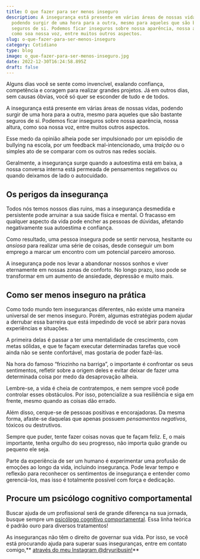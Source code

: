 ```yaml
---
title: O que fazer para ser menos inseguro
description: A insegurança está presente em várias áreas de nossas vidas,
  podendo surgir de uma hora para a outra, mesmo para aqueles que são bastante
  seguros de si. Podemos ficar inseguros sobre nossa aparência, nossa altura,
  como soa nossa voz, entre muitos outros aspectos.
slug: o-que-fazer-para-ser-menos-inseguro
category: Cotidiano
type: blog
image: o_que-fazer-para-ser-menos-inseguro.jpg
date: 2022-12-30T16:24:58.895Z
draft: false
---
```


Alguns dias você se sente como invencível, exalando confiança, competência e coragem para realizar grandes projetos. Já em outros dias, sem causas óbvias, você só quer se esconder de tudo e de todos.

A insegurança está presente em várias áreas de nossas vidas, podendo surgir de uma hora para a outra, mesmo para aqueles que são bastante seguros de si. Podemos ficar inseguros sobre nossa aparência, nossa altura, como soa nossa voz, entre muitos outros aspectos.

Esse medo da opinião alheia pode ser impulsionado por um episódio de bullying na escola, por um feedback mal-intencionado, uma _traição_ ou o simples ato de se comparar com os outros nas redes sociais.

Geralmente, a insegurança surge quando a autoestima está em baixa, a nossa conversa interna está permeada de pensamentos negativos ou quando deixamos de lado o autocuidado.

## []()Os perigos da insegurança

Todos nós temos nossos dias ruins, mas a insegurança desmedida e persistente pode arruinar a sua saúde física e mental. O fracasso em qualquer aspecto da vida pode encher as pessoas de dúvidas, afetando negativamente sua autoestima e confiança.

Como resultado, uma pessoa insegura pode se sentir nervosa, hesitante ou _ansiosa_ para realizar uma série de coisas, desde conseguir um bom emprego a marcar um encontro com um potencial parceiro amoroso.

A insegurança pode nos levar a abandonar nossos sonhos e viver eternamente em nossas zonas de conforto. No longo prazo, isso pode se transformar em um aumento de ansiedade, depressão e muito mais.

## []()Como ser menos inseguro na prática

Como todo mundo tem inseguranças diferentes, não existe uma maneira universal de ser menos inseguro. Porém, algumas estratégias podem ajudar a derrubar essa barreira que está impedindo de você se abrir para novas experiências e situações.

A primeira delas é passar a ter uma mentalidade de crescimento, com metas sólidas, e que te façam executar determinadas tarefas que você ainda não se sente confortável, mas gostaria de poder fazê-las.

Na hora do famoso “friozinho na barriga”, o importante é confrontar os seus sentimentos, refletir sobre a origem deles e evitar deixar de fazer uma determinada coisa por medo da desaprovação alheia.

Lembre-se, a vida é cheia de contratempos, e nem sempre você pode controlar esses obstáculos. Por isso, potencialize a sua resiliência e siga em frente, mesmo quando as coisas dão errado.

Além disso, cerque-se de pessoas positivas e encorajadoras. Da mesma forma, afaste-se daquelas que apenas possuem _pensamentos negativos_, tóxicos ou destrutivos.

Sempre que puder, tente fazer coisas novas que te façam feliz. E, o mais importante, tenha orgulho do seu progresso, não importa quão grande ou pequeno ele seja.

Parte da experiência de ser um humano é experimentar uma profusão de emoções ao longo da vida, incluindo insegurança. Pode levar tempo e reflexão para reconhecer os sentimentos de insegurança e entender como gerenciá-los, mas isso é totalmente possível com força e dedicação.

## Procure um psicólogo cognitivo comportamental

Buscar ajuda de um profissional será de grande diferença na sua jornada, busque sempre um [psicólogo cognitivo comportamental](https://yuribusin.com.br/). Essa linha teórica é padrão ouro para diversos tratamentos!

As inseguranças não têm o direito de governar sua vida. Por isso, se você está procurando ajuda para superar suas inseguranças, entre em contato comigo,** [através do meu Instagram @dryuribusin!](https://www.instagram.com/dryuribusin/)**

